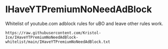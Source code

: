 # IHaveYTPremiumNoNeedAdBlock
Whitelist of youtube.com adblock rules for uBO and leave other rules work.

```
https://raw.githubusercontent.com/Kristol-Ice/IHaveYTPremiumNoNeedAdBlock-whitelist/main/IHaveYTPremiumNoNeedAdBlock.txt
```